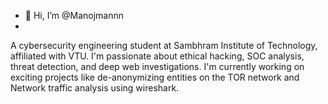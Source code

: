 - 👋 Hi, I’m @Manojmannn
- 
A cybersecurity engineering student at Sambhram Institute of Technology, affiliated with VTU. I'm passionate about ethical hacking, SOC analysis, threat detection, and deep web investigations.
I'm currently working on exciting projects like de-anonymizing entities on the TOR network and Network traffic analysis using wireshark.
<!---
Manojmannn/Manojmannn is a ✨ special ✨ repository because its `README.md` (this file) appears on your GitHub profile.
You can click the Preview link to take a look at your changes.
--->
